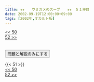 ```yaml
---
title: ★★　　ウミガメのスープ　　★★　５１杯目
date: 2002-09-19T12:00:00+09:00
tags: [2002年,オカルト板]
---
```

<div class="th_left"><a href="../50"><< 50</a></div>
<div class="th_right"><a href="../52">52 >></a></div>
<br><br>
<script src="../../js/cupsoup.js"></script>
<form>
<input type="button" value="問題と解説のみにする" onClick="toggleCupsoup()">
</form>
{{< 51 >}}
<div class="th_left"><a href="../50"><< 50</a></div>
<div class="th_right"><a href="../52">52 >></a></div>